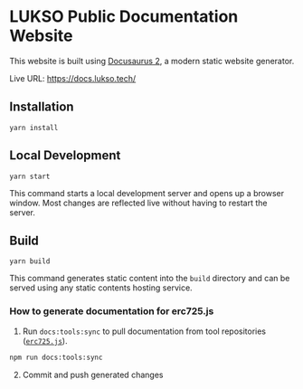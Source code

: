 # LUKSO Public Documentation Website

This website is built using [Docusaurus 2](https://docusaurus.io/), a modern static website generator.

Live URL: <https://docs.lukso.tech/>

## Installation

```console
yarn install
```

## Local Development

```console
yarn start
```

This command starts a local development server and opens up a browser window. Most changes are reflected live without having to restart the server.

## Build

```console
yarn build
```

This command generates static content into the `build` directory and can be served using any static contents hosting service.

### How to generate documentation for erc725.js

1. Run `docs:tools:sync` to pull documentation from tool repositories ([`erc725.js`](https://github.com/ERC725Alliance/erc725.js)).

```sh
npm run docs:tools:sync
```

2. Commit and push generated changes

